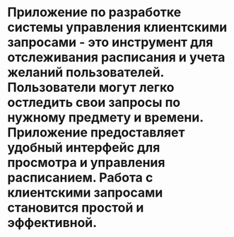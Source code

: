 # Приложение по разработке системы управления клиентскими запросами - это инструмент для отслеживания расписания и учета желаний пользователей. Пользователи могут легко остледить свои запросы по нужному предмету и времени. Приложение предоставляет удобный интерфейс для просмотра и управления расписанием. Работа с клиентскими запросами становится простой и эффективной. 
